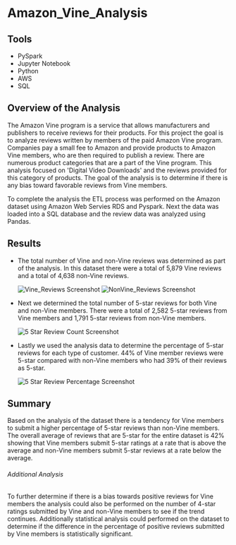 # Amazon_Vine_Analysis

## Tools
* PySpark
* Jupyter Notebook
* Python
* AWS
* SQL


## Overview of the Analysis
The Amazon Vine program is a service that allows manufacturers and publishers to receive reviews for their products. For this project the goal is to analyze reviews written by members of the paid Amazon Vine program. Companies pay a small fee to Amazon and provide products to Amazon Vine members, who are then required to publish a review. There are numerous product categories that are a part of the Vine program. This analysis focused on 'Digital Video Downloads' and the reviews provided for this category of products. The goal of the analysis is to determine if there is any bias toward favorable reviews from Vine members. 

To complete the analysis the ETL process was performed on the Amazon dataset using Amazon Web Servies RDS and Pyspark. Next the data was loaded into a SQL database and the review data was analyzed using Pandas. 

## Results

- The total number of Vine and non-Vine reviews was determined as part of the analysis. In this dataset there were a total of 5,879 Vine reviews and a total of 4,638 non-Vine reviews. 

    ![Vine_Reviews Screenshot ](https://user-images.githubusercontent.com/96552268/166148338-72a4dc86-0720-45d4-8915-b34db8a36a40.png)
    ![NonVine_Reviews Screenshot ](https://user-images.githubusercontent.com/96552268/166148343-70deaf53-fd68-4b7f-87dd-e8e2c3942e82.png)

- Next we determined the total number of 5-star reviews for both Vine and non-Vine members. There were a total of 2,582 5-star reviews from Vine members and 1,791 5-star reviews from non-Vine members. 

  ![5 Star Review Count Screenshot](https://user-images.githubusercontent.com/96552268/166148438-cf9a56a8-114c-42a4-833b-77d650f67e30.png)

- Lastly we used the analysis data to determine the percentage of 5-star reviews for each type of customer. 44% of Vine member reviews were 5-star compared with non-Vine members who had 39% of their reviews as 5-star.


  ![5 Star Review Percentage Screenshot](https://user-images.githubusercontent.com/96552268/166148599-527e2c31-631c-4df5-8b22-9bddee33334c.png)

## Summary

Based on the analysis of the dataset there is a tendency for Vine members to submit a higher percentage of 5-star reviews than non-Vine members. The overall average of reviews that are 5-star for the entire dataset is 42% showing that Vine members submit 5-star ratings at a rate that is above the average and non-Vine members submit 5-star reviews at a rate below the average.  

###### Additional Analysis

To further determine if there is a bias towards positive reviews for Vine members the analysis could also be performed on the number of 4-star ratings submitted by Vine and non-Vine members to see if the trend continues. Additionally statistical analysis could performed on the dataset to determine if the difference in the percentage of positive reviews submitted by Vine members is statistically significant. 
